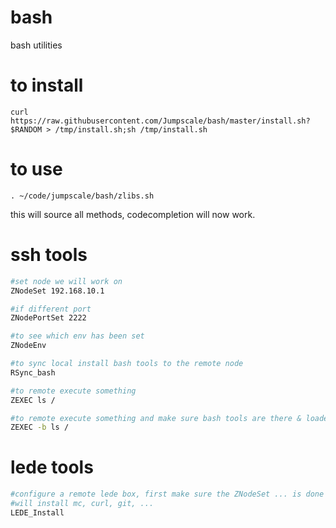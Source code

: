 # bash
bash utilities

# to install

```
curl https://raw.githubusercontent.com/Jumpscale/bash/master/install.sh?$RANDOM > /tmp/install.sh;sh /tmp/install.sh
```

# to use

```
. ~/code/jumpscale/bash/zlibs.sh
```

this will source all methods, codecompletion will now work.

# ssh tools

```bash
#set node we will work on
ZNodeSet 192.168.10.1

#if different port
ZNodePortSet 2222

#to see which env has been set
ZNodeEnv

#to sync local install bash tools to the remote node
RSync_bash

#to remote execute something
ZEXEC ls /

#to remote execute something and make sure bash tools are there & loaded
ZEXEC -b ls /

```

# lede tools

```bash
#configure a remote lede box, first make sure the ZNodeSet ... is done
#will install mc, curl, git, ...
LEDE_Install


```
